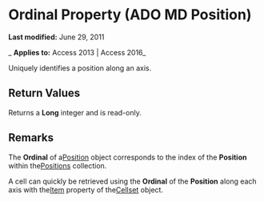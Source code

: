 
# Ordinal Property (ADO MD Position)

 **Last modified:** June 29, 2011

 _ **Applies to:** Access 2013 | Access 2016_



Uniquely identifies a position along an axis.

## Return Values

Returns a  **Long** integer and is read-only.


## Remarks

The  **Ordinal** of a[Position](f8d33cbf-6196-cce4-a140-75521677f1f4.md) object corresponds to the index of the **Position** within the[Positions](a1e6333a-26a5-047a-1311-1a4060c73145.md) collection.

A cell can quickly be retrieved using the  **Ordinal** of the **Position** along each axis with the[Item](47510643-47af-0bfd-dc1f-ab984057bcd3.md) property of the[Cellset](28d4b3b9-f907-9ec0-00e1-9666c887cdf0.md) object.

